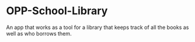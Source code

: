# OPP-School-Library
An app that works as a tool for a library that keeps track of all the books as well as who borrows them.
